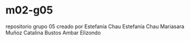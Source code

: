 # m02-g05
repositorio grupo 05 creado por Estefanía Chau
Estefanía Chau
Mariasara Muñoz
Catalina Bustos
Ambar Elizondo